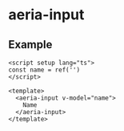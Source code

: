 # aeria-input

## Example

```vue
<script setup lang="ts">
const name = ref('')
</script>

<template>
  <aeria-input v-model="name">
    Name
  </aeria-input>
</template>
```

